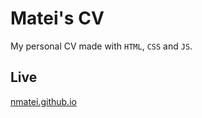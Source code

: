 # Matei's CV

My personal CV made with `HTML`, `CSS` and `JS`.

## Live

[nmatei.github.io](https://nmatei.github.io/)
